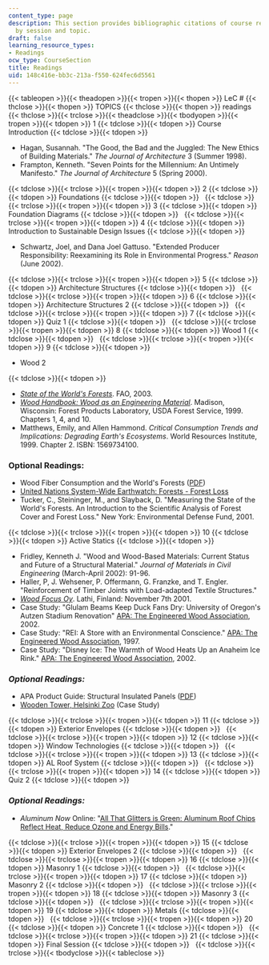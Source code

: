 ```yaml
---
content_type: page
description: This section provides bibliographic citations of course readings, organized
  by session and topic.
draft: false
learning_resource_types:
- Readings
ocw_type: CourseSection
title: Readings
uid: 148c416e-bb3c-213a-f550-624fec6d5561
---
```

{{< tableopen >}}{{< theadopen >}}{{< tropen >}}{{< thopen >}}
LeC #
{{< thclose >}}{{< thopen >}}
TOPICS
{{< thclose >}}{{< thopen >}}
readings
{{< thclose >}}{{< trclose >}}{{< theadclose >}}{{< tbodyopen >}}{{< tropen >}}{{< tdopen >}}
1
{{< tdclose >}}{{< tdopen >}}
Course Introduction
{{< tdclose >}}{{< tdopen >}}

- Hagan, Susannah. "The Good, the Bad and the Juggled: The New Ethics of Building Materials." *The Journal of Architecture* 3 (Summer 1998).
- Frampton, Kenneth. "Seven Points for the Millennium: An Untimely Manifesto." *The Journal of Architecture* 5 (Spring 2000).

{{< tdclose >}}{{< trclose >}}{{< tropen >}}{{< tdopen >}}
2
{{< tdclose >}}{{< tdopen >}}
Foundations
{{< tdclose >}}{{< tdopen >}}
 
{{< tdclose >}}{{< trclose >}}{{< tropen >}}{{< tdopen >}}
3
{{< tdclose >}}{{< tdopen >}}
Foundation Diagrams
{{< tdclose >}}{{< tdopen >}}
 
{{< tdclose >}}{{< trclose >}}{{< tropen >}}{{< tdopen >}}
4
{{< tdclose >}}{{< tdopen >}}
Introduction to Sustainable Design Issues
{{< tdclose >}}{{< tdopen >}}

- Schwartz, Joel, and Dana Joel Gattuso. "Extended Producer Responsibility: Reexamining its Role in Environmental Progress." *Reason* (June 2002).

{{< tdclose >}}{{< trclose >}}{{< tropen >}}{{< tdopen >}}
5
{{< tdclose >}}{{< tdopen >}}
Architecture Structures
{{< tdclose >}}{{< tdopen >}}
 
{{< tdclose >}}{{< trclose >}}{{< tropen >}}{{< tdopen >}}
6
{{< tdclose >}}{{< tdopen >}}
Architecture Structures 2
{{< tdclose >}}{{< tdopen >}}
 
{{< tdclose >}}{{< trclose >}}{{< tropen >}}{{< tdopen >}}
7
{{< tdclose >}}{{< tdopen >}}
Quiz 1
{{< tdclose >}}{{< tdopen >}}
 
{{< tdclose >}}{{< trclose >}}{{< tropen >}}{{< tdopen >}}
8
{{< tdclose >}}{{< tdopen >}}
Wood 1
{{< tdclose >}}{{< tdopen >}}
 
{{< tdclose >}}{{< trclose >}}{{< tropen >}}{{< tdopen >}}
9
{{< tdclose >}}{{< tdopen >}}

- Wood 2

{{< tdclose >}}{{< tdopen >}}

- [*State of the World's Forests*](http://www.fao.org/docrep/meeting/007/y9203e/y9203e06.htm#TopOfPage). FAO, 2003.
- [*Wood Handbook: Wood as an Engineering Material*](http://www.fpl.fs.fed.us/documnts/fplgtr/fplgtr113/fplgtr113.htm). Madison, Wisconsin: Forest Products Laboratory, USDA Forest Service, 1999. Chapters 1, 4, and 10.
- Matthews, Emily, and Allen Hammond. *Critical Consumption Trends and Implications: Degrading Earth's Ecosystems*. World Resources Institute, 1999. Chapter 2. ISBN: 1569734100.

### Optional Readings:

- Wood Fiber Consumption and the World's Forests ([PDF](http://kswild.org/use/critcons_fiber.pdf/))
- [United Nations System-Wide Earthwatch: Forests - Forest Loss](http://yabaha.net/dahl/earthw/em11.htm)
- Tucker, C., Steininger, M., and Slayback, D. "Measuring the State of the World's Forests. An Introduction to the Scientific Analysis of Forest Cover and Forest Loss." New York: Environmental Defense Fund, 2001.

{{< tdclose >}}{{< trclose >}}{{< tropen >}}{{< tdopen >}}
10
{{< tdclose >}}{{< tdopen >}}
Active Statics
{{< tdclose >}}{{< tdopen >}}

- Fridley, Kenneth J. "Wood and Wood-Based Materials: Current Status and Future of a Structural Material." *Journal of Materials in Civil Engineering* (March-April 2002): 91-96.
- Haller, P, J. Wehsener, P. Offermann, G. Franzke, and T. Engler. "Reinforcement of Timber Joints with Load-adapted Textile Structures." 
- [*Wood Focus Oy*](http://www.kauppalehti.fi/yritykset/yritys/wood+focus+oy/16383704). Lathi, Finland: November 7th 2001.
- Case Study: "Glulam Beams Keep Duck Fans Dry: University of Oregon's Autzen Stadium Renovation" [APA: The Engineered Wood Association](https://www.apawood.org/), 2002.
- Case Study: "REI: A Store with an Environmental Conscience." [APA: The Engineered Wood Association](https://www.apawood.org/), 1997.
- Case Study: "Disney Ice: The Warmth of Wood Heats Up an Anaheim Ice Rink." [APA: The Engineered Wood Association](https://www.apawood.org/), 2002.

### *Optional Readings:*

- APA Product Guide: Structural Insulated Panels ([PDF](https://www.sips.org/technical-information/apa-structural-insulated-panels-product-guide-pdf))
- [Wooden Tower, Helsinki Zoo](http://www.lusas.com/case/civil/wooden_tower.html) (Case Study)

{{< tdclose >}}{{< trclose >}}{{< tropen >}}{{< tdopen >}}
11
{{< tdclose >}}{{< tdopen >}}
Exterior Envelopes
{{< tdclose >}}{{< tdopen >}}
 
{{< tdclose >}}{{< trclose >}}{{< tropen >}}{{< tdopen >}}
12
{{< tdclose >}}{{< tdopen >}}
Window Technologies
{{< tdclose >}}{{< tdopen >}}
 
{{< tdclose >}}{{< trclose >}}{{< tropen >}}{{< tdopen >}}
13
{{< tdclose >}}{{< tdopen >}}
AL Roof System
{{< tdclose >}}{{< tdopen >}}
 
{{< tdclose >}}{{< trclose >}}{{< tropen >}}{{< tdopen >}}
14
{{< tdclose >}}{{< tdopen >}}
Quiz 2
{{< tdclose >}}{{< tdopen >}}

### *Optional Readings:*

- *Aluminum Now* Online: "[All That Glitters is Green: Aluminum Roof Chips Reflect Heat, Reduce Ozone and Energy Bills](https://studylib.net/doc/13479100/all-that-glitters-is-green--energy-bills)."

{{< tdclose >}}{{< trclose >}}{{< tropen >}}{{< tdopen >}}
15
{{< tdclose >}}{{< tdopen >}}
Exterior Envelopes 2
{{< tdclose >}}{{< tdopen >}}
 
{{< tdclose >}}{{< trclose >}}{{< tropen >}}{{< tdopen >}}
16
{{< tdclose >}}{{< tdopen >}}
Masonry 1
{{< tdclose >}}{{< tdopen >}}
 
{{< tdclose >}}{{< trclose >}}{{< tropen >}}{{< tdopen >}}
17
{{< tdclose >}}{{< tdopen >}}
Masonry 2
{{< tdclose >}}{{< tdopen >}}
 
{{< tdclose >}}{{< trclose >}}{{< tropen >}}{{< tdopen >}}
18
{{< tdclose >}}{{< tdopen >}}
Masonry 3
{{< tdclose >}}{{< tdopen >}}
 
{{< tdclose >}}{{< trclose >}}{{< tropen >}}{{< tdopen >}}
19
{{< tdclose >}}{{< tdopen >}}
Metals
{{< tdclose >}}{{< tdopen >}}
 
{{< tdclose >}}{{< trclose >}}{{< tropen >}}{{< tdopen >}}
20
{{< tdclose >}}{{< tdopen >}}
Concrete 1
{{< tdclose >}}{{< tdopen >}}
 
{{< tdclose >}}{{< trclose >}}{{< tropen >}}{{< tdopen >}}
21
{{< tdclose >}}{{< tdopen >}}
Final Session
{{< tdclose >}}{{< tdopen >}}
 
{{< tdclose >}}{{< trclose >}}{{< tbodyclose >}}{{< tableclose >}}